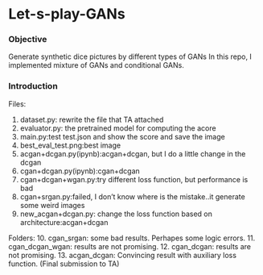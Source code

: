 # Let-s-play-GANs
### Objective
Generate synthetic dice pictures by different types of GANs
In this repo, I implemented mixture of GANs and conditional GANs.

### Introduction
Files:
1. dataset.py: rewrite the file that TA attached
2. evaluator.py: the pretrained model for computing the acore
3. main.py:test test.json and show the score and save the image
4. best_eval_test.png:best image
5. acgan+dcgan.py(ipynb):acgan+dcgan, but I do a little change in the dcgan
6. cgan+dcgan.py(ipynb):cgan+dcgan
7. cgan+dcgan+wgan.py:try different loss function, but performance is bad
8. cgan+srgan.py:failed, I don’t know where is the mistake..it generate some weird images
9. new_acgan+dcgan.py: change the loss function based on architecture:acgan+dcgan

Folders:
10. cgan_srgan: some bad results. Perhapes some logic errors.
11. cgan_dcgan_wgan: results are not promising.
12. cgan_dcgan: results are not promising.
13. acgan_dcgan: Convincing result with auxiliary loss function. (Final submission to TA)

